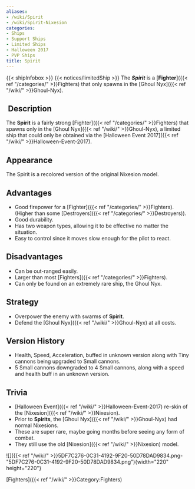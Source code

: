 ```yaml
---
aliases:
- /wiki/Spirit
- /wiki/Spirit-Nixesion
categories:
- Ships
- Support Ships
- Limited Ships
- Halloween 2017
- PVP Ships
title: Spirit
---
```


{{< shipInfobox >}} {{< notices/limitedShip >}} The **_Spirit_** is a [**Fighter**]({{< ref "/categories/" >}}Fighters) that only spawns in the [Ghoul Nyx]({{< ref "/wiki/" >}}Ghoul-Nyx). 

##  Description

The **Spirit** is a fairly strong [Fighter]({{< ref "/categories/" >}}Fighters) that spawns only in the [Ghoul Nyx]({{< ref "/wiki/" >}}Ghoul-Nyx), a limited ship that could only be obtained via the [Halloween Event 2017]({{< ref "/wiki/" >}}Halloween-Event-2017).

## Appearance

The Spirit is a recolored version of the original Nixesion model.

## Advantages

- Good firepower for a [Fighter]({{< ref "/categories/" >}}Fighters). (Higher than some [Destroyers]({{< ref "/categories/" >}}Destroyers)).
- Good durability.
- Has two weapon types, allowing it to be effective no matter the situation.
- Easy to control since it moves slow enough for the pilot to react.

## Disadvantages

- Can be out-ranged easily.
- Larger than most [Fighters]({{< ref "/categories/" >}}Fighters).
- Can only be found on an extremely rare ship, the Ghoul Nyx.

## Strategy

- Overpower the enemy with swarms of **Spirit**.
- Defend the [Ghoul Nyx]({{< ref "/wiki/" >}}Ghoul-Nyx) at all costs.

## Version History 

- Health, Speed, Acceleration, buffed in unknown version along with Tiny cannons being upgraded to Small cannons.
- 5 Small cannons downgraded to 4 Small cannons, along with a speed and health buff in an unknown version.

## Trivia

- [Halloween Event]({{< ref "/wiki/" >}}Halloween-Event-2017) re-skin of the [Nixesion]({{< ref "/wiki/" >}}Nixesion).
- Prior to **Spirits**, the [Ghoul Nyx]({{< ref "/wiki/" >}}Ghoul-Nyx) had normal Nixesions.
- These are super rare, maybe going months before seeing any form of combat.
- They still use the old [Nixesion]({{< ref "/wiki/" >}}Nixesion) model.

![]({{< ref "/wiki/" >}}5DF7C276-0C31-4192-9F20-50D78DAD9834.png-"5DF7C276-0C31-4192-9F20-50D78DAD9834.png"){width="220" height="220"} 

[Fighters]({{< ref "/wiki/" >}}Category:Fighters)